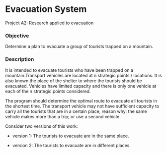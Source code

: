 # Evacuation System

Project A2: Research applied to evacuation

### Objective

Determine a plan to evacuate a group of tourists trapped on a mountain.

### Description

It is intended to evacuate tourists who have been trapped on a mountain.Transport vehicles are located at n strategic points / locations. It is also known the place of the shelter to where the tourists should be evacuated. Vehicles have limited capacity and there is only one vehicle at each of the n strategic points considered.

The program should determine the optimal route to evacuate all tourists in the shortest time. The transport vehicle may not have sufficient capacity to carry all the tourists that are in a certain place, reason why: the same vehicle makes more than a trip; or use a second vehicle.

Consider two versions of this work:

* version 1: The tourists to evacuate are in the same place.

* version 2: The tourists to evacuate are in different places.
